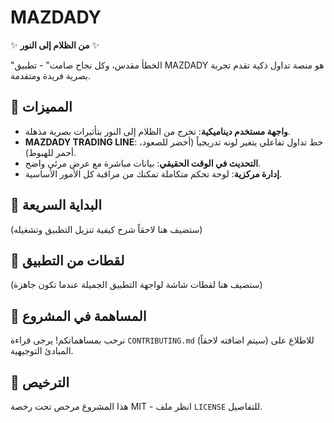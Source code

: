 # MAZDADY

✨ **من الظلام إلى النور** ✨

"الخطأ مقدس، وكل نجاح صامت" - تطبيق MAZDADY هو منصة تداول ذكية تقدم تجربة بصرية فريدة ومتقدمة.

## 🌟 المميزات

*   **واجهة مستخدم ديناميكية**: تخرج من الظلام إلى النور بتأثيرات بصرية مذهلة.
*   **MAZDADY TRADING LINE**: خط تداول تفاعلي يتغير لونه تدريجياً (أخضر للصعود، أحمر للهبوط).
*   **التحديث في الوقت الحقيقي**: بيانات مباشرة مع عرض مرئي واضح.
*   **إدارة مركزية**: لوحة تحكم متكاملة تمكنك من مراقبة كل الأمور الأساسية.

## 🚀 البداية السريعة

(ستضيف هنا لاحقاً شرح كيفية تنزيل التطبيق وتشغيله)

## 📸 لقطات من التطبيق

(ستضيف هنا لقطات شاشة لواجهة التطبيق الجميلة عندما تكون جاهزة)

## 🤝 المساهمة في المشروع

نرحب بمساهماتكم! يرجى قراءة `CONTRIBUTING.md` (سيتم اضافته لاحقاً) للاطلاع على المبادئ التوجيهية.

## 📄 الترخيص

هذا المشروع مرخص تحت رخصة MIT - انظر ملف `LICENSE` للتفاصيل.
